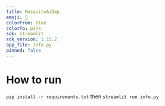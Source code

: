 ```yaml
---
title: MosquitoAiDep
emoji: 🐢
colorFrom: blue
colorTo: pink
sdk: streamlit
sdk_version: 1.15.2
app_file: info.py
pinned: false
---
```


# How to run
```pip install -r requirements.txt```
then
```streamlit run info.py```
